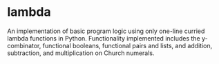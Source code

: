 lambda
======

An implementation of basic program logic using only one-line curried lambda functions in Python. Functionality implemented includes the y-combinator, functional booleans, functional pairs and lists, and addition, subtraction, and multiplication on Church numerals.
